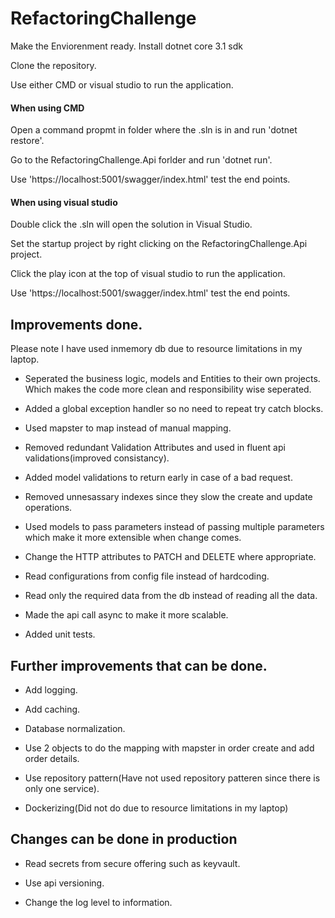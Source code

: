 # RefactoringChallenge

Make the Enviorenment ready.
Install dotnet core 3.1 sdk

Clone the repository.

Use either CMD or visual studio to run the application.

#### When using CMD

Open a command propmt in folder where the .sln is in and run 'dotnet restore'.

Go to the RefactoringChallenge.Api forlder and run 'dotnet run'.

Use 'https://localhost:5001/swagger/index.html' test the end points.

#### When using visual studio 

Double click the .sln will open the solution in Visual Studio.

Set the startup project by right clicking on the RefactoringChallenge.Api project.

Click the play icon at the top of visual studio to run the application.

Use 'https://localhost:5001/swagger/index.html' test the end points.

## Improvements done.

Please note I have used inmemory db due to resource limitations in my laptop.

- Seperated the business logic, models and Entities to their own projects.
  Which makes the code more clean and responsibility wise seperated.

- Added a global exception handler so no need to repeat try catch blocks.

- Used mapster to map instead of manual mapping.

- Removed redundant Validation Attributes and used in fluent api validations(improved consistancy).

- Added model validations to return early in case of a bad request.

- Removed unnesassary indexes since they slow the create and update operations.

- Used models to pass parameters instead of passing multiple parameters which make it more extensible when change comes.

- Change the HTTP attributes to PATCH and DELETE where appropriate.

- Read configurations from config file instead of hardcoding.

- Read only the required data from the db instead of reading all the data.

- Made the api call async to make it more scalable.

- Added unit tests.

## Further improvements that can be done.

- Add logging.

- Add caching.

- Database normalization.

- Use 2 objects to do the mapping with mapster in order create and add order details.

- Use repository pattern(Have not used repository patteren since there is only one service).

- Dockerizing(Did not do due to resource limitations in my laptop)

## Changes can be done in production

- Read secrets from secure offering such as keyvault.

- Use api versioning.

- Change the log level to information.

